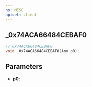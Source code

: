 ```yaml
---
ns: MISC
apiset: client
---
```

## _0x74ACA66484CEBAF0

```c
// 0x74ACA66484CEBAF0
void _0x74ACA66484CEBAF0(Any p0);
```


## Parameters
* **p0**:



